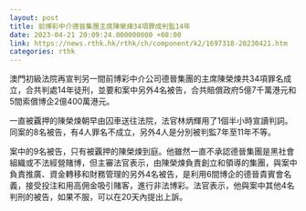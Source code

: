 ```yaml
---
layout: post
title: 前博彩中介德晉集團主席陳榮煉34項罪成判監14年
date: 2023-04-21 20:09:24.000000000 +08:00
link: https://news.rthk.hk/rthk/ch/component/k2/1697318-20230421.htm
categories: rthk
---
```


澳門初級法院再宣判另一間前博彩中介公司德晉集團的主席陳榮煉共34項罪名成立，合共判處14年徒刑，並要和案中另外4名被告，合共賠償政府5億7千萬港元和5間索償博企2億400萬港元。

一直被覊押的陳榮煉朝早由囚車送往法院，法官林炳輝用了1個半小時宣讀判詞。同案的8名被告，有4人罪名不成立，另外4人是分別被判監7年至11年不等。

案中的9名被告，只有被覊押的陳榮煉到庭。他雖然一直不承認德晉集團是黑社會組織或不法經營賭博，但主審法官表示，由陳榮煉負責創立和領導的集團，與案中負責推廣、資金轉移和財務管理的另外4名被告，是利用6間博企的德晉貴賓會名義，接受投注和用高佣金吸引賭客，進行非法博彩。法官表示，他與案中其他4名判刑的被告，如果不服，可以在20天內提出上訴。

